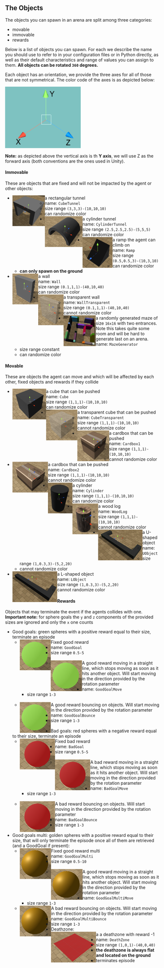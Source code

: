 ## The Objects

The objects you can spawn in an arena are split among three categories:
- movable
- immovable
- rewards

Below is a list of objects you can spawn. For each we describe the name you should use to refer to in your configuration files 
or in Python directly, as well as their default characteristics and range of values you can assign to them. **All objects can 
be rotated `360` degrees.**

Each object has an orientation, we provide the three axes for all of those that are not symmetrical. The color code of the 
axes is as depicted below:

<img height="200" src="PrefabsPictures/Referential.png">

**Note:** as depicted above the vertical axis is th **Y axis**, we will use Z as the forward axis (both conventions are 
the ones used in Unity). 

#### Immovable

These are objects that are fixed and will not be impacted by the agent or other objects:

- <img align="left" height="100" src="PrefabsPictures/Immovable/CubeTunnel.png">a rectangular tunnel
    - name: `CubeTunnel`
    - size range `(3,3,3)-(10,10,10)`
    - can randomize color
- <img align="left" height="100" src="PrefabsPictures/Immovable/CylinderTunnel.png">a cylinder tunnel
    - name: `CylinderTunnel`
    - size range `(2.5,2.5,2.5)-(5,5,5)`
    - can randomize color
- <img align="left" height="100" src="PrefabsPictures/Immovable/Ramp.png">a ramp the agent can climb on
    - name: `Ramp`
    - size range `(0.5,0.5,3)-(10,3,10)`
    - can randomize color
    - **can only spawn on the ground**
- <img align="left" height="100" src="PrefabsPictures/Immovable/Wall.png">a wall
    - name: `Wall`
    - size range `(0.1,1,1)-(40,10,40)`
    - can randomize color
- <img align="left" height="100" src="PrefabsPictures/Immovable/WallTransparent.png">a transparent wall
    - name: `WallTransparent`
    - size range `(0.1,1,1)-(40,10,40)`
    - cannot randomize color
- <img align="left" height="100" src="PrefabsPictures/Immovable/MazeGenerator.png">a randomly generated maze of size 
`16x16` with two entrances. Note this takes quite some room and will be hard to generate last on an arena.
    - name: `MazeGenerator`
    - size range constant
    - can randomize color
    
#### Movable

These are objects the agent can move and which will be affected by each other, fixed objects and rewards if they collide
     
- <img align="left" height="100" src="PrefabsPictures/Movable/Cube.png">a cube that can be pushed
    - name: `Cube`
    - size range `(1,1,1)-(10,10,10)`
    - can randomize color
- <img align="left" height="100" src="PrefabsPictures/Movable/CubeTransparent.png">a transparent cube that can be pushed
    - name: `CubeTransparent`
    - size range `(1,1,1)-(10,10,10)`
    - cannot randomize color
- <img align="left" height="100" src="PrefabsPictures/Movable/Cardbox1.png">a cardbox that can be pushed
    - name: `Cardbox1`
    - size range `(1,1,1)-(10,10,10)`
    - cannot randomize color
- <img align="left" height="100" src="PrefabsPictures/Movable/Cardbox2.png">a cardbox that can be pushed
    - name: `Cardbox2`
    - size range `(1,1,1)-(10,10,10)`
    - cannot randomize color
- <img align="left" height="100" src="PrefabsPictures/Movable/Cylinder.png">a cylinder
    - name: `Cylinder`
    - size range `(1,1,1)-(10,10,10)`
    - can randomize color
- <img align="left" height="100" src="PrefabsPictures/Movable/WoodLog.png">a wood log
    - name: `WoodLog`
    - size range `(1,1,1)-(10,10,10)`
    - cannot randomize color
- <img align="left" height="100" src="PrefabsPictures/Movable/UObject.png">a U-shaped object
    - name: `UObject`
    - size range `(1,0.3,3)-(5,2,20)`
    - cannot randomize color
- <img align="left" height="100" src="PrefabsPictures/Movable/LObject.png">a L-shaped object
    - name: `LObject`
    - size range `(1,0.3,3)-(5,2,20)`
    - cannot randomize color
    
#### Rewards

Objects that may terminate the event if the agents collides with one. **Important note:** for sphere goals the `y` and `z` 
components of the provided sizes are ignored and only the `x` one counts


- Good goals: green spheres with a positive reward equal to their size, terminate an episode
    - <img align="left" height="100" src="PrefabsPictures/Rewards/GoodGoal.png">Fixed good reward
        - name: `GoodGoal`
        - size range `0.5-5`
        <br>
    - <img align="left" height="100" src="PrefabsPictures/Rewards/GoodGoal.png">A good reward moving in a straight line,
     which stops moving as soon as it hits another object. Will start moving in the direction provided by the rotation 
     parameter
        - name: `GoodGoalMove`
        - size range `1-3`
        <br>
    - <img align="left" height="100" src="PrefabsPictures/Rewards/GoodGoal.png">A good reward bouncing on objects. Will
     start moving in the direction provided by the rotation parameter
        - name: `GoodGoalBounce`
        - size range `1-3`
        <br>
- Bad goals: red spheres with a negative reward equal to their size, terminate an episode
    - <img align="left" height="100" src="PrefabsPictures/Rewards/BadGoal.png"> Fixed bad reward
        - name: `BadGoal`
        - size range `0.5-5`
        <br>
    - <img align="left" height="100" src="PrefabsPictures/Rewards/BadGoal.png"> A bad reward moving in a straight line,
     which stops moving as soon as it hits another object. Will start moving in the direction provided by the rotation 
     parameter
        - name: `BadGoalMove`
        - size range `1-3`
        <br>
    - <img align="left" height="100" src="PrefabsPictures/Rewards/BadGoal.png">A bad reward bouncing on objects. Will 
    start moving in the direction provided by the rotation parameter
        - name: `BadGoalBounce`
        - size range `1-3`
        <br>
-  Good goals multi: golden spheres with a positive reward equal to their size, that will only terminate the episode once
 all of them are retrieved (and a GoodGoal if present):
    - <img align="left" height="100" src="PrefabsPictures/Rewards/GoodGoalMulti.png">Fixed good reward multi
        - name: `GoodGoalMulti`
        - size range `0.5-10`
        <br>
    - <img align="left" height="100" src="PrefabsPictures/Rewards/GoodGoalMulti.png">A good reward moving in a straight
     line, which stops moving as soon as it hits another object. Will start moving in the direction provided by the 
     rotation parameter
        - name: `GoodGoalMultiMove`
        - size range `1-3`
    - <img align="left" height="100" src="PrefabsPictures/Rewards/GoodGoalMulti.png">A bad reward bouncing on objects. 
    Will start moving in the direction provided by the rotation parameter
        - name: `GoodGoalMultiBounce`
        - size range `1-3`
- Deathzone: 
    - a <img align="left" height="100" src="PrefabsPictures/Rewards/DeathZone.png">a deathzone with reward -1
        - name: `DeathZone`
        - size range `(1,0,1)-(40,0,40)`
        - **the deathzone is always flat and located on the ground**
        - terminates episode

